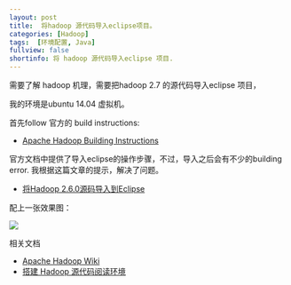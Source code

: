```yaml
---
layout: post
title:  将hadoop 源代码导入eclipse项目。
categories: [Hadoop]
tags:  [环境配置, Java]
fullview: false
shortinfo: 将 hadoop 源代码导入eclipse 项目. 
---
```


<script type="text/javascript" src="http://cdn.mathjax.org/mathjax/latest/MathJax.js?config=default"></script>

需要了解 hadoop 机理，需要把hadoop 2.7 的源代码导入eclipse 项目，

我的环境是ubuntu 14.04 虚拟机。

首先follow 官方的 build instructions: 

* [Apache Hadoop Building Instructions](https://github.com/apache/hadoop/blob/trunk/BUILDING.txt)

官方文档中提供了导入eclipse的操作步骤，不过，导入之后会有不少的building error. 我根据这篇文章的提示，解决了问题。

* [将Hadoop 2.6.0源码导入到Eclipse](http://blog.csdn.net/oneinmore/article/details/44984419)

配上一张效果图：

![](http://i.imgur.com/bXV9JZL.png?1)

相关文档

* [Apache Hadoop Wiki](http://wiki.apache.org/hadoop/)
* [搭建 Hadoop 源代码阅读环境](http://www.winilog.com/?p=42)